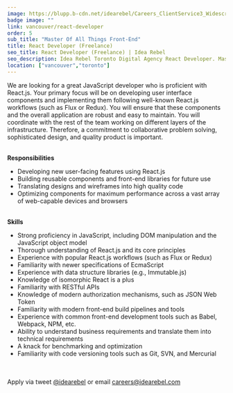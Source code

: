 ```yaml
---
image: https://blupp.b-cdn.net/idearebel/Careers_ClientService3_Widescreen.jpg?quality=80&width=800
badge image: ""
link: vancouver/react-developer
order: 5
sub_title: "Master Of All Things Front-End"
title: React Developer (Freelance)
seo_title: React Developer (Freelance) | Idea Rebel
seo_description: Idea Rebel Toronto Digital Agency React Developer. Master of all things front-end. Building world-class solutions for world-class clients.
location: ["vancouver","toronto"]
---
```

We are looking for a great JavaScript developer who is proficient with React.js. Your primary focus will be on developing user interface components and implementing them following well-known React.js workflows (such as Flux or Redux). You will ensure that these components and the overall application are robust and easy to maintain. You will coordinate with the rest of the team working on different layers of the infrastructure. Therefore, a commitment to collaborative problem solving, sophisticated design, and quality product is important.

\
**Responsibilities**

- Developing new user-facing features using React.js
- Building reusable components and front-end libraries for future use
- Translating designs and wireframes into high quality code
- Optimizing components for maximum performance across a vast array of web-capable devices and browsers

\
**Skills**

- Strong proficiency in JavaScript, including DOM manipulation and the JavaScript object model
- Thorough understanding of React.js and its core principles
- Experience with popular React.js workflows (such as Flux or Redux)
- Familiarity with newer specifications of EcmaScript
- Experience with data structure libraries (e.g., Immutable.js)
- Knowledge of isomorphic React is a plus
- Familiarity with RESTful APIs
- Knowledge of modern authorization mechanisms, such as JSON Web Token
- Familiarity with modern front-end build pipelines and tools
- Experience with common front-end development tools such as Babel, Webpack, NPM, etc.
- Ability to understand business requirements and translate them into technical requirements
- A knack for benchmarking and optimization
- Familiarity with code versioning tools such as Git, SVN, and Mercurial

\
\
Apply via tweet [@idearebel](https://x.com/idearebel) or email [careers@idearebel.com](mailto:careers@idearebel.com)